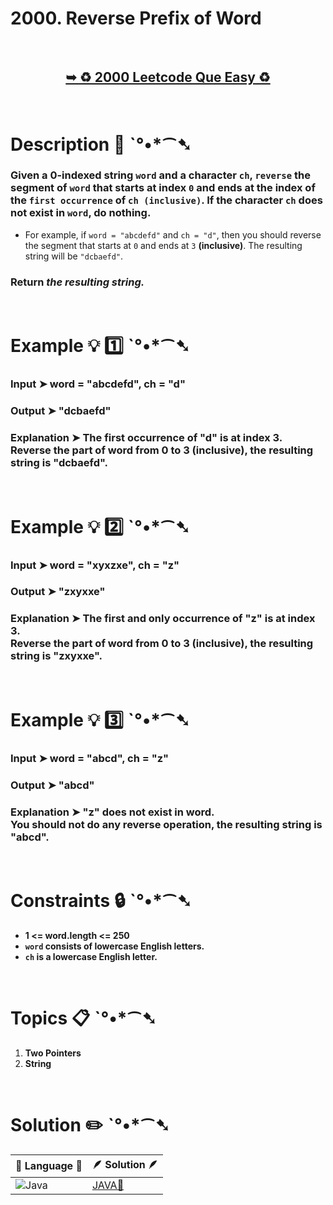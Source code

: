 # 2000. Reverse Prefix of Word

</br>

<h2 align="center"> 

<a href="https://leetcode.com/problems/reverse-prefix-of-word/description/?envType=daily-question&envId=2024-05-01"><strong>➥ ♻️ 2000 Leetcode Que  Easy ♻️ </strong></a>
</h2>

</br>

# Description 📜 ˋ°•*⁀➷

### Given a 0-indexed string `word` and a character `ch`, `reverse` the segment of `word` that starts at index `0` and ends at the index of the `first occurrence` of `ch (inclusive)`. If the character `ch` does not exist in `word`, do nothing.

- For example, if `word = "abcdefd"` and `ch = "d"`, then you should reverse the segment that starts at `0` and ends at `3` **(inclusive)**. The resulting string will be `"dcbaefd"`.

### Return *the resulting string.*


</br>

# Example 💡 1️⃣ ˋ°•*⁀➷

  ### Input  ➤ word = "abcdefd", ch = "d"

  ### Output  ➤ "dcbaefd"

  ### Explanation  ➤ The first occurrence of "d" is at index 3. </br> Reverse the part of word from 0 to 3 (inclusive), the resulting string is "dcbaefd".

</br>

# Example 💡 2️⃣ ˋ°•*⁀➷

  ### Input ➤  word = "xyxzxe", ch = "z"

  ### Output  ➤ "zxyxxe"

  ### Explanation ➤ The first and only occurrence of "z" is at index 3. </br> Reverse the part of word from 0 to 3 (inclusive), the resulting string is "zxyxxe".


</br>

# Example 💡 3️⃣ ˋ°•*⁀➷

  ### Input ➤ word = "abcd", ch = "z"

  ### Output  ➤  "abcd"

  ### Explanation  ➤  "z" does not exist in word. </br> You should not do any reverse operation, the resulting string is "abcd".

</br>

# Constraints 🔒 ˋ°•*⁀➷

- **1 <= word.length <= 250**
- **`word` consists of lowercase English letters.**
- **`ch` is a lowercase English letter.**

</br>

# Topics 📋 ˋ°•*⁀➷

1. **Two Pointers**
2. **String**


</br>

# Solution ✏️ ˋ°•*⁀➷

| 📒 Language 📒  | 🪶 Solution 🪶 |
| ------------- | ------------- |
|  ![Java](https://img.shields.io/badge/java-%23ED8B00.svg?style=for-the-badge&logo=openjdk&logoColor=white)  | [JAVA🍁](https://github.com/Prakhar-002/LEETCODE/blob/main/%F0%9F%93%9C%20Daily%20Challange%20%F0%9F%92%A1/05%20May%20%F0%9F%8C%88%202024/01%20-%2005%20-%202004%20---%202000.%20Reverse%20Prefix%20of%20Word%20%F0%9F%8D%81/%F0%9F%8D%81JAVA_2000_ReversePrefixofWord.java) |